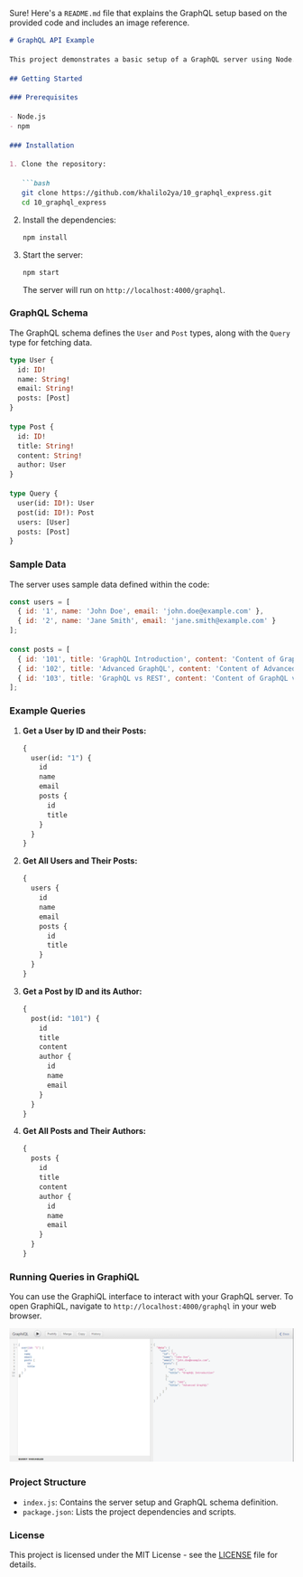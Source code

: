Sure! Here's a `README.md` file that explains the GraphQL setup based on the provided code and includes an image reference.

```markdown
# GraphQL API Example

This project demonstrates a basic setup of a GraphQL server using Node.js, Express, and the `express-graphql` library. The server provides an API for querying `User` and `Post` data.

## Getting Started

### Prerequisites

- Node.js
- npm

### Installation

1. Clone the repository:

   ```bash
   git clone https://github.com/khalilo2ya/10_graphql_express.git
   cd 10_graphql_express
   ```

2. Install the dependencies:

   ```bash
   npm install
   ```

3. Start the server:

   ```bash
   npm start
   ```

   The server will run on `http://localhost:4000/graphql`.

### GraphQL Schema

The GraphQL schema defines the `User` and `Post` types, along with the `Query` type for fetching data.

```graphql
type User {
  id: ID!
  name: String!
  email: String!
  posts: [Post]
}

type Post {
  id: ID!
  title: String!
  content: String!
  author: User
}

type Query {
  user(id: ID!): User
  post(id: ID!): Post
  users: [User]
  posts: [Post]
}
```

### Sample Data

The server uses sample data defined within the code:

```javascript
const users = [
  { id: '1', name: 'John Doe', email: 'john.doe@example.com' },
  { id: '2', name: 'Jane Smith', email: 'jane.smith@example.com' }
];

const posts = [
  { id: '101', title: 'GraphQL Introduction', content: 'Content of GraphQL Introduction', authorId: '1' },
  { id: '102', title: 'Advanced GraphQL', content: 'Content of Advanced GraphQL', authorId: '1' },
  { id: '103', title: 'GraphQL vs REST', content: 'Content of GraphQL vs REST', authorId: '2' }
];
```

### Example Queries

1. **Get a User by ID and their Posts:**

   ```graphql
   {
     user(id: "1") {
       id
       name
       email
       posts {
         id
         title
       }
     }
   }
   ```

2. **Get All Users and Their Posts:**

   ```graphql
   {
     users {
       id
       name
       email
       posts {
         id
         title
       }
     }
   }
   ```

3. **Get a Post by ID and its Author:**

   ```graphql
   {
     post(id: "101") {
       id
       title
       content
       author {
         id
         name
         email
       }
     }
   }
   ```

4. **Get All Posts and Their Authors:**

   ```graphql
   {
     posts {
       id
       title
       content
       author {
         id
         name
         email
       }
     }
   }
   ```

### Running Queries in GraphiQL

You can use the GraphiQL interface to interact with your GraphQL server. To open GraphiQL, navigate to `http://localhost:4000/graphql` in your web browser.

![GraphiQL Interface](captures/example.PNG)

### Project Structure

- `index.js`: Contains the server setup and GraphQL schema definition.
- `package.json`: Lists the project dependencies and scripts.

### License

This project is licensed under the MIT License - see the [LICENSE](LICENSE) file for details.
```
